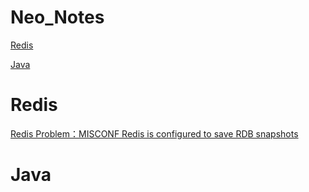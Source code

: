 # Neo_Notes

[Redis](#redis)



[Java](#java)








# Redis

[Redis Problem：MISCONF Redis is configured to save RDB snapshots](https://github.com/neo00liu/Neo_Notes/wiki/Redis-Problem%EF%BC%9AMISCONF-Redis-is-configured-to-save-RDB-snapshots)

# Java



